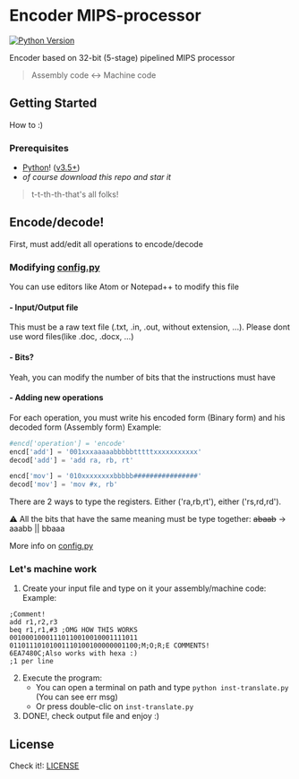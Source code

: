 # Encoder MIPS-processor

[![Python Version](https://img.shields.io/badge/Python-3.5%2B-blue.svg)](https://www.python.org)

Encoder based on 32-bit \(5-stage\) pipelined MIPS processor
> Assembly code \<\-\> Machine code

## Getting Started
How to :)

### Prerequisites
- [Python](https://www.python.org)! \([v3.5+](https://www.python.org/downloads/)\)
- *of course download this repo and star it*
> t-t-th-th-that's all folks!


## Encode\/decode!
First, must add/edit all operations to encode\/decode

### Modifying [config.py](config.py)
You can use editors like Atom or Notepad++ to modify this file
#### - Input\/Output file
This must be a raw text file \(.txt, .in, .out, without extension, ...\). Please dont use word files\(like .doc, .docx, ...\)
#### - Bits?
Yeah, you can modify the number of bits that the instructions must have
#### - Adding new operations
For each operation, you must write his encoded form \(Binary form\) and his decoded form \(Assembly form\)
 Example:
 ```python
 #encd['operation'] = 'encode'
 encd['add'] = '001xxxaaaaabbbbbtttttxxxxxxxxxxx'
 decod['add'] = 'add ra, rb, rt'

 encd['mov'] = '010xxxxxxxxbbbbb################'
 decod['mov'] = 'mov #x, rb'
 ```
There are 2 ways to type the registers. Either ('ra,rb,rt'), either ('rs,rd,rd').

:warning: All the bits that have the same meaning must be type together: ~~abaab~~ -> aaabb \|\| bbaaa

More info on [config.py](config.py)

### Let's machine work
1. Create your input file and type on it your assembly\/machine code:
  Example:
  ```
  ;Comment!
  add r1,r2,r3
  beq r1,r1,#3 ;OMG HOW THIS WORKS
  00100010001110110010010001111011
  01101110101001110100100000001100;M;O;R;E COMMENTS!
  6EA7480C;Also works with hexa :)
  ;1 per line
  ```
2. Execute the program:
   - You can open a terminal on path and type `python inst-translate.py` \(You can see err msg\)
   - Or press double-clic on `inst-translate.py`
3. DONE!, check output file and enjoy :)

## License
Check it!: [LICENSE](License.md)
